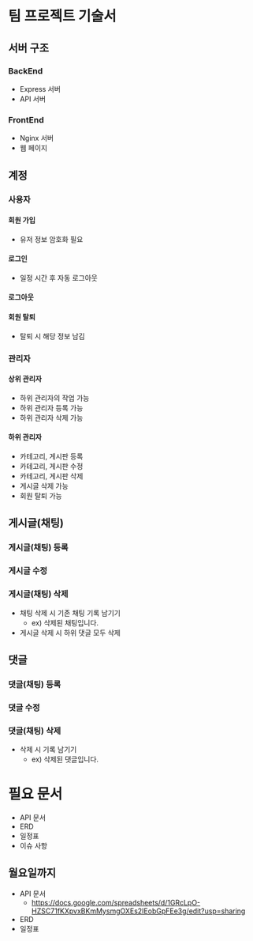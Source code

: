 # 팀 프로젝트 기술서

## 서버 구조

### BackEnd

- Express 서버
- API 서버

### FrontEnd

- Nginx 서버
- 웹 페이지

## 계정

### 사용자

#### 회원 가입

- 유저 정보 암호화 필요

#### 로그인

- 일정 시간 후 자동 로그아웃

#### 로그아웃

#### 회원 탈퇴

- 탈퇴 시 해당 정보 남김

### 관리자

#### 상위 관리자

- 하위 관리자의 작업 가능
- 하위 관리자 등록 가능
- 하위 관리자 삭제 가능

#### 하위 관리자

- 카테고리, 게시판 등록
- 카테고리, 게시판 수정
- 카테고리, 게시판 삭제
- 게시글 삭제 가능
- 회원 탈퇴 가능

## 게시글(채팅)

### 게시글(채팅) 등록

### 게시글 수정

### 게시글(채팅) 삭제

- 채팅 삭제 시 기존 채팅 기록 남기기
  - ex) 삭제된 채팅입니다.
- 게시글 삭제 시 하위 댓글 모두 삭제

## 댓글

### 댓글(채팅) 등록

### 댓글 수정

### 댓글(채팅) 삭제

- 삭제 시 기록 남기기
  - ex) 삭제된 댓글입니다.

# 필요 문서

- API 문서
- ERD
- 일정표
- 이슈 사항

## 월요일까지

- API 문서
  - https://docs.google.com/spreadsheets/d/1GRcLpO-HZSC71fKXpvxBKmMysmgOXEs2IEobGpFEe3g/edit?usp=sharing
- ERD
- 일정표
